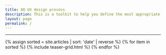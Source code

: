 ```yaml
---
title: AO UX design process
description: This is a toolkit to help you define the most appropriate design process for your yourself, your team and the particular projects you're working on. 
layout: page
permalink: /
---
```



<hr>

<div class="row">
	{% assign sorted = site.articles | sort: 'date' | reverse %}
	{% for item in sorted %}
		{% include teaser-grid.html %}
	{% endfor %}
</div>




